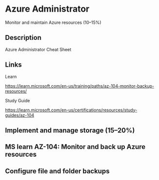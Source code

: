 # Azure Administrator

Monitor and maintain Azure resources (10–15%)

## Description

Azure Administrator Cheat Sheet

## Links

Learn

https://learn.microsoft.com/en-us/training/paths/az-104-monitor-backup-resources/

Study Guide

https://learn.microsoft.com/en-us/certifications/resources/study-guides/az-104

## Implement and manage storage (15–20%)

## MS learn AZ-104: Monitor and back up Azure resources

## Configure file and folder backups

